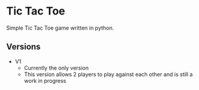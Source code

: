 # Tic Tac Toe
Simple Tic Tac Toe game written in python.

## Versions
  * V1
    - Currently the only version
    - This version allows 2 players to play against each other and is still a work in progress
